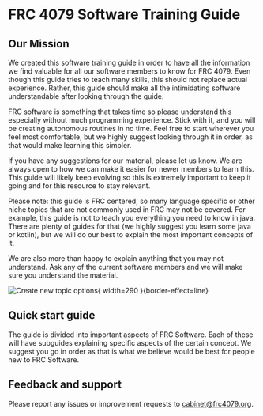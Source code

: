 # FRC 4079 Software Training Guide

<!--Writerside adds this topic when you create a new documentation project.
You can use it as a sandbox to play with Writerside features, and remove it from the TOC when you don't need it anymore.-->

## Our Mission
We created this software training guide in order to have all the information we find valuable for all our software members to know for FRC 4079. 
Even though this guide tries to teach many skills, this should not replace actual experience. Rather, this guide should make all the intimidating software understandable after looking through the guide.

FRC software is something that takes time so please understand this especially without much programming experience. Stick with it, and you will be creating autonomous routines in no time. 
Feel free to start wherever you feel most comfortable, but we highly suggest looking through it in order, as that would make learning this simpler. 

If you have any suggestions for our material, please let us know. We are always open to how we can make it easier for newer members to learn this. This guide will likely keep evolving
so this is extremely important to keep it going and for this resource to stay relevant. 

Please note: this guide is FRC centered, so many language specific or other niche topics that are not commonly used in FRC may not be covered. For example, this guide is not to 
teach you everything you need to know in java. There are plenty of guides for that (we highly suggest you learn some java or kotlin), but we will do our best to explain the most important concepts of it. 

We are also more than happy to explain anything that 
you may not understand. Ask any of the current software members and we will make sure you understand the material. 

![Create new topic options](absolutecinema.png){ width=290 }{border-effect=line}

## Quick start guide
The guide is divided into important aspects of FRC Software. Each of these will have subguides explaining specific aspects of the certain concept. 
We suggest you go in order as that is what we believe would be best for people new to FRC Software.

## Feedback and support
Please report any issues or improvement requests to cabinet@frc4079.org.